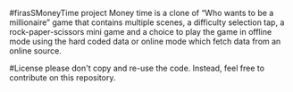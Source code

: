 #firasSMoneyTime project
Money time is a clone of “Who wants to be a millionaire” game that contains multiple scenes, a difficulty selection tap, a rock-paper-scissors mini game and a choice to play the game in offline mode using the hard coded data or online mode which fetch data from an online source.


#License
please don't copy and re-use the code. Instead, feel free to contribute on this repository.
